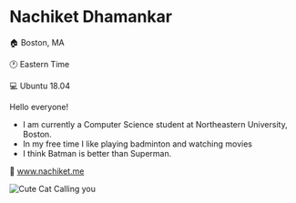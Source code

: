 # Nachiket Dhamankar

🏠 Boston, MA

🕐 Eastern Time

💻 Ubuntu 18.04


Hello everyone!


- I am currently a Computer Science student at Northeastern University, Boston.
- In my free time I like playing badminton and watching movies
- I think Batman is better than Superman.



🔗 www.nachiket.me


![Cute Cat Calling you](https://media.giphy.com/media/vFKqnCdLPNOKc/giphy.gif)
